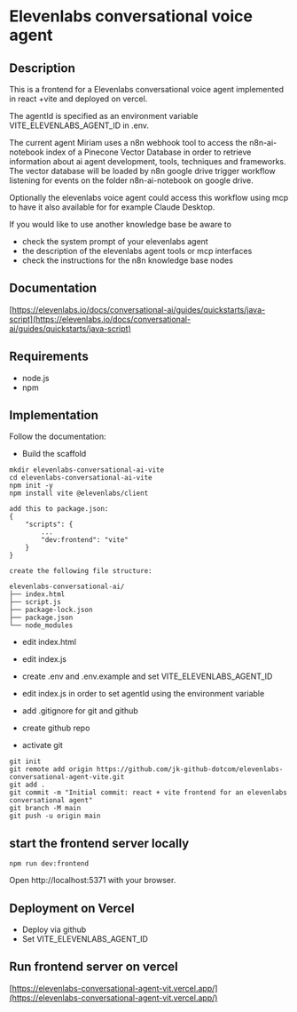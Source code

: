 # Elevenlabs conversational voice agent

## Description

This is a frontend for a Elevenlabs conversational voice agent implemented in react +vite and deployed on vercel.

The agentId is specified as an environment variable VITE_ELEVENLABS_AGENT_ID in .env.

The current agent Miriam uses a n8n webhook tool to access the n8n-ai-notebook index of a Pinecone Vector Database 
in order to retrieve information about ai agent development, tools, techniques and frameworks.
The vector database will be loaded by n8n google drive trigger workflow listening for events on the folder n8n-ai-notebook on google drive.

Optionally the elevenlabs voice agent could access this workflow using mcp to have it also available for for example Claude Desktop.

If you would like to use another knowledge base be aware to
- check the system prompt of your elevenlabs agent
- the description of the elevenlabs agent tools or mcp interfaces
- check the instructions for the n8n knowledge base nodes

## Documentation

[https://elevenlabs.io/docs/conversational-ai/guides/quickstarts/java-script](https://elevenlabs.io/docs/conversational-ai/guides/quickstarts/java-script)

## Requirements

- node.js
- npm

## Implementation

Follow the documentation:
- Build the scaffold

```
mkdir elevenlabs-conversational-ai-vite
cd elevenlabs-conversational-ai-vite
npm init -y
npm install vite @elevenlabs/client

add this to package.json:
{
    "scripts": {
        ...
        "dev:frontend": "vite"
    }
}

create the following file structure:

elevenlabs-conversational-ai/
├── index.html
├── script.js
├── package-lock.json
├── package.json
└── node_modules

```
- edit index.html
- edit index.js
- create .env and .env.example and set VITE_ELEVENLABS_AGENT_ID
- edit index.js in order to set agentId using the environment variable

- add .gitignore for git and github
- create github repo
- activate git
```
git init
git remote add origin https://github.com/jk-github-dotcom/elevenlabs-conversational-agent-vite.git
git add .
git commit -m "Initial commit: react + vite frontend for an elevenlabs conversational agent"
git branch -M main
git push -u origin main
```

## start the frontend server locally

```
npm run dev:frontend
```
Open http://localhost:5371 with your browser.

## Deployment on Vercel

- Deploy via github
- Set VITE_ELEVENLABS_AGENT_ID

## Run frontend server on vercel

[https://elevenlabs-conversational-agent-vit.vercel.app/](https://elevenlabs-conversational-agent-vit.vercel.app/)